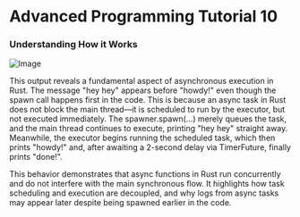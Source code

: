 # Advanced Programming Tutorial 10

### Understanding How it Works

![Image](https://github.com/user-attachments/assets/4c918548-bab5-4ef7-9669-d6ac42d0f4d6)

This output reveals a fundamental aspect of asynchronous execution in Rust. The message "hey hey" appears before "howdy!" even though the spawn call happens first in the code. This is because an async task in Rust does not block the main thread—it is scheduled to run by the executor, but not executed immediately. The spawner.spawn(...) merely queues the task, and the main thread continues to execute, printing "hey hey" straight away. Meanwhile, the executor begins running the scheduled task, which then prints "howdy!" and, after awaiting a 2-second delay via TimerFuture, finally prints "done!".

This behavior demonstrates that async functions in Rust run concurrently and do not interfere with the main synchronous flow. It highlights how task scheduling and execution are decoupled, and why logs from async tasks may appear later despite being spawned earlier in the code.